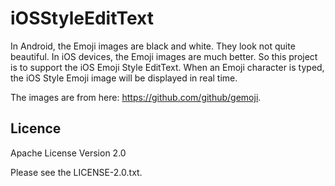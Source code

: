 iOSStyleEditText
=============================
In Android, the Emoji images are black and white. They look not quite beautiful. In iOS devices, the Emoji images are much better. So this project is to support the iOS Emoji Style EditText. When an Emoji character is typed, the iOS Style Emoji image will be displayed in real time.

The images are from here: https://github.com/github/gemoji.

Licence
-------------------------------------------------------------
Apache License Version 2.0

Please see the LICENSE-2.0.txt.